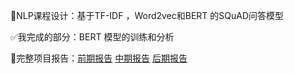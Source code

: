 📖NLP课程设计：基于TF-IDF ，Word2vec和BERT 的SQuAD问答模型

✅我完成的部分：BERT 模型的训练和分析

📄完整项目报告：[前期报告](https://alexrao02.github.io/web/nlp1.pdf)
[中期报告](https://alexrao02.github.io/web/nlp2.pdf)
[后期报告](https://alexrao02.github.io/web/nlp3.pdf)
